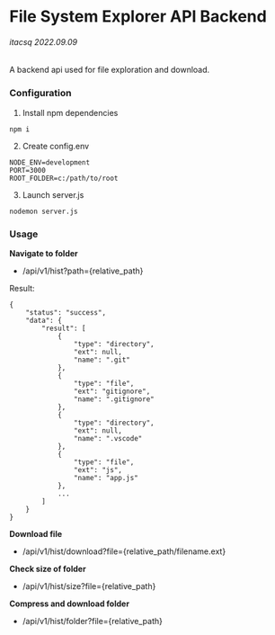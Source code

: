 
# File System Explorer API Backend
###### itacsq 2022.09.09 

A backend api used for file exploration and download.

### Configuration
1. Install npm dependencies
```
npm i
```
2. Create config.env
```
NODE_ENV=development 
PORT=3000  
ROOT_FOLDER=c:/path/to/root
```
3. Launch server.js
```
nodemon server.js
```

### Usage 
**Navigate to folder**
- /api/v1/hist?path={relative_path}

Result:
```
{
    "status": "success",
    "data": {
        "result": [
            {
                "type": "directory",
                "ext": null,
                "name": ".git"
            },
            {
                "type": "file",
                "ext": "gitignore",
                "name": ".gitignore"
            },
            {
                "type": "directory",
                "ext": null,
                "name": ".vscode"
            },
            {
                "type": "file",
                "ext": "js",
                "name": "app.js"
            }, 
            ...
        ]
    }
}
```

**Download file**
- /api/v1/hist/download?file={relative_path/filename.ext}

**Check size of folder**
- /api/v1/hist/size?file={relative_path}

**Compress and download folder**
- /api/v1/hist/folder?file={relative_path}
